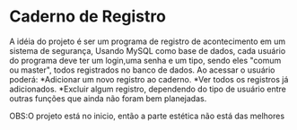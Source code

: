 # Caderno de Registro
A idéia do projeto é ser um programa de registro de acontecimento em um sistema de segurança,
Usando MySQL como base de dados, cada usuário do programa deve ter um login,uma senha e um tipo, sendo eles "comum ou master", todos registrados no banco de dados.
Ao acessar o usuário poderá:
*Adicionar um novo registro ao caderno.
*Ver todos os registros já adicionados.
*Excluir algum registro, dependendo do tipo de usuário
entre outras funções que ainda não foram bem planejadas.

OBS:O projeto está no inicio, então a parte estética não está das melhores
